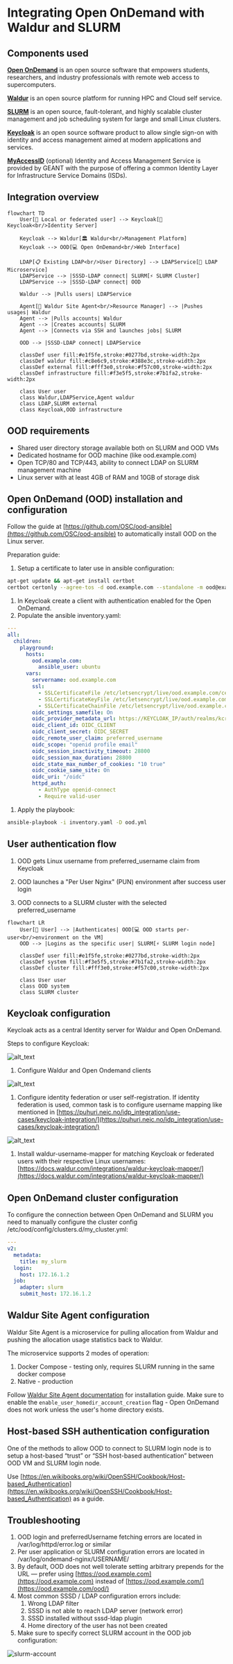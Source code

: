# Integrating Open OnDemand with Waldur and SLURM

## Components used

**[Open OnDemand](https://openondemand.org/)** is an open source software that empowers students, researchers, and industry professionals with remote web access to supercomputers.

**[Waldur](https://waldur.com)** is an open source platform for running HPC and Cloud self service.

**[SLURM](https://slurm.schedmd.com/)** is an open source, fault-tolerant, and highly scalable cluster management and job scheduling system for large and small Linux clusters.

**[Keycloak](https://www.keycloak.org/)** is an open source software product to allow single sign-on with identity and access management aimed at modern applications and services.

**[MyAccessID](https://wiki.geant.org/display/MyAccessID/MyAccessID+Home)** (optional) Identity and Access Management Service is provided by GEANT with the purpose of offering  a common Identity Layer for Infrastructure Service Domains (ISDs).

## Integration overview

```mermaid
flowchart TD
    User[👤 Local or federated user] --> Keycloak[🔐 Keycloak<br/>Identity Server]

    Keycloak --> Waldur[🏛️ Waldur<br/>Management Platform]
    Keycloak --> OOD[💻 Open OnDemand<br/>Web Interface]

    LDAP[📋 Existing LDAP<br/>User Directory] --> LDAPService[🔧 LDAP Microservice]
    LDAPService --> |SSSD-LDAP connect| SLURM[⚡ SLURM Cluster]
    LDAPService --> |SSSD-LDAP connect| OOD

    Waldur --> |Pulls users| LDAPService

    Agent[🤖 Waldur Site Agent<br/>Resource Manager] --> |Pushes usages| Waldur
    Agent --> |Pulls accounts| Waldur
    Agent --> |Creates accounts| SLURM
    Agent --> |Connects via SSH and launches jobs| SLURM

    OOD --> |SSSD-LDAP connect| LDAPService

    classDef user fill:#e1f5fe,stroke:#0277bd,stroke-width:2px
    classDef waldur fill:#c8e6c9,stroke:#388e3c,stroke-width:2px
    classDef external fill:#fff3e0,stroke:#f57c00,stroke-width:2px
    classDef infrastructure fill:#f3e5f5,stroke:#7b1fa2,stroke-width:2px

    class User user
    class Waldur,LDAPService,Agent waldur
    class LDAP,SLURM external
    class Keycloak,OOD infrastructure
```

## OOD requirements

* Shared user directory storage available both on SLURM and OOD VMs
* Dedicated hostname for OOD machine (like ood.example.com)
* Open TCP/80 and TCP/443, ability to connect LDAP on SLURM management machine
* Linux server with at least 4GB of RAM and 10GB of storage disk

## Open OnDemand (OOD) installation and configuration

Follow the guide at [https://github.com/OSC/ood-ansible](https://github.com/OSC/ood-ansible) to automatically install OOD on the Linux server.

Preparation guide:

1. Setup a certificate to later use in ansible configuration:

```bash
apt-get update && apt-get install certbot
certbot certonly --agree-tos -d ood.example.com --standalone -m ood@example.com --no-eff-email
```

1. In Keycloak create a client with authentication enabled for the Open OnDemand.
2. Populate the ansible inventory.yaml:

```yaml
---
all:
  children:
    playground:
      hosts:
        ood.example.com:
          ansible_user: ubuntu
      vars:
        servername: ood.example.com
        ssl:
          - SSLCertificateFile /etc/letsencrypt/live/ood.example.com/cert.pem
          - SSLCertificateKeyFile /etc/letsencrypt/live/ood.example.com/privkey.pem
          - SSLCertificateChainFile /etc/letsencrypt/live/ood.example.com/chain.pem
        oidc_settings_samefile: On
        oidc_provider_metadata_url: https://KEYCLOAK_IP/auth/realms/kcrealm/.well-known/openid-configuration
        oidc_client_id: OIDC_CLIENT
        oidc_client_secret: OIDC_SECRET
        oidc_remote_user_claim: preferred_username
        oidc_scope: "openid profile email"
        oidc_session_inactivity_timeout: 28800
        oidc_session_max_duration: 28800
        oidc_state_max_number_of_cookies: "10 true"
        oidc_cookie_same_site: On
        oidc_uri: "/oidc"
        httpd_auth:
          - AuthType openid-connect
          - Require valid-user

```

1. Apply the playbook:

```bash
ansible-playbook -i inventory.yaml -D ood.yml
```

## User authentication flow

1. OOD gets Linux username from preferred_username claim from Keycloak

2. OOD launches a "Per User Nginx" (PUN) environment after success user login

3. OOD connects to a SLURM cluster with the selected preferred_username

```mermaid
flowchart LR
    User[👤 User] --> |Authenticates| OOD[💻 OOD starts per-user<br/>environment on the VM]
    OOD --> |Logins as the specific user| SLURM[⚡ SLURM login node]

    classDef user fill:#e1f5fe,stroke:#0277bd,stroke-width:2px
    classDef system fill:#f3e5f5,stroke:#7b1fa2,stroke-width:2px
    classDef cluster fill:#fff3e0,stroke:#f57c00,stroke-width:2px

    class User user
    class OOD system
    class SLURM cluster
```

## Keycloak configuration

Keycloak acts as a central Identity server for Waldur and Open OnDemand.

Steps to configure Keycloak:

![alt_text](images/keycloak-client.png "image_tooltip")

1. Configure Waldur and Open Ondemand clients

![alt_text](images/federation.png "image_tooltip")

1. Configure identity federation or user self-registration. If identity federation is used, common task is to configure username mapping like mentioned in [https://puhuri.neic.no/idp_integration/use-cases/keycloak-integration/](https://puhuri.neic.no/idp_integration/use-cases/keycloak-integration/)

![alt_text](images/mapper.png "image_tooltip")

1. Install waldur-username-mapper for matching Keycloak or federated users with their respective Linux usernames: [https://docs.waldur.com/integrations/waldur-keycloak-mapper/](https://docs.waldur.com/integrations/waldur-keycloak-mapper/)

## Open OnDemand cluster configuration

To configure the connection between Open OnDemand and SLURM you need to manually configure the cluster config /etc/ood/config/clusters.d/my_cluster.yml:

```yaml
---
v2:
  metadata:
    title: my_slurm
  login:
    host: 172.16.1.2
  job:
    adapter: slurm
    submit_host: 172.16.1.2
```

## Waldur Site Agent configuration

Waldur Site Agent is a microservice for pulling allocation from Waldur and pushing the allocation usage statistics back to Waldur.

The microservice supports 2 modes of operation:

1. Docker Compose - testing only, requires SLURM running in the same docker compose
2. Native - production

Follow [Waldur Site Agent documentation](../../admin-guide/providers/site-agent/index.md) for installation guide. Make sure to enable the `enable_user_homedir_account_creation` flag - Open OnDemand does not work unless the user's home directory exists.

## Host-based SSH authentication configuration

One of the methods to allow OOD to connect to SLURM login node is to setup a host-based “trust” or “SSH host-based authentication” between OOD VM and SLURM login node.

Use [https://en.wikibooks.org/wiki/OpenSSH/Cookbook/Host-based_Authentication](https://en.wikibooks.org/wiki/OpenSSH/Cookbook/Host-based_Authentication) as a guide.

## Troubleshooting

1. OOD login and preferredUsername fetching errors are located in /var/log/httpd/error.log or similar
2. Per user application or SLURM configuration errors are located in /var/log/ondemand-nginx/USERNAME/
3. By default, OOD does not well tolerate setting arbitrary prepends for the URL — prefer using [https://ood.example.com](https://ood.example.com) instead of [https://ood.example.com/](https://ood.example.com/ood/)
4. Most common SSSD / LDAP configuration errors include:
    1. Wrong LDAP filter
    2. SSSD is not able to reach LDAP server (network error)
    3. SSSD installed without sssd-ldap plugin
    4. Home directory of the user has not been created
5. Make sure to specify correct SLURM account in the OOD job configuration:

![slurm-account](images/slurm-account.png)

